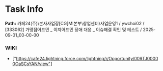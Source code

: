# Task Info

**Path:** 카페24(주)\본사사업장\[CG]MI본부\창업센터\사업운영1 / ywchoi02 / [333062] 가맹점어드민 _ 이지어드민 장애 대응 _ 이슈해결 확인 및 테스트 / 2025-09-01_00-00-00

### WIKI
- ["https://cafe24.lightning.force.com/lightning/r/Opportunity/006TJ00000OaSCsYAN/view"]

